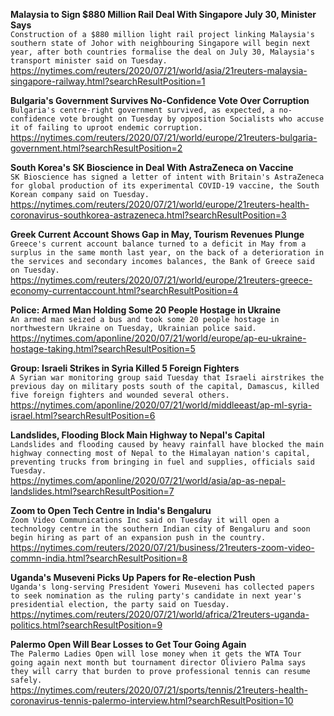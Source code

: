 **Malaysia to Sign $880 Million Rail Deal With Singapore July 30, Minister Says**\
`Construction of a $880 million light rail project linking Malaysia's southern state of Johor with neighbouring Singapore will begin next year, after both countries formalise the deal on July 30, Malaysia's transport minister said on Tuesday.`\
https://nytimes.com/reuters/2020/07/21/world/asia/21reuters-malaysia-singapore-railway.html?searchResultPosition=1

**Bulgaria's Government Survives No-Confidence Vote Over Corruption**\
`Bulgaria's centre-right government survived, as expected, a no-confidence vote brought on Tuesday by opposition Socialists who accuse it of failing to uproot endemic corruption.`\
https://nytimes.com/reuters/2020/07/21/world/europe/21reuters-bulgaria-government.html?searchResultPosition=2

**South Korea's SK Bioscience in Deal With AstraZeneca on Vaccine**\
`SK Bioscience has signed a letter of intent with Britain's AstraZeneca for global production of its experimental COVID-19 vaccine, the South Korean company said on Tuesday. `\
https://nytimes.com/reuters/2020/07/21/world/europe/21reuters-health-coronavirus-southkorea-astrazeneca.html?searchResultPosition=3

**Greek Current Account Shows Gap in May, Tourism Revenues Plunge**\
`Greece's current account balance turned to a deficit in May from a surplus in the same month last year, on the back of a deterioration in the services and secondary incomes balances, the Bank of Greece said on Tuesday.`\
https://nytimes.com/reuters/2020/07/21/world/europe/21reuters-greece-economy-currentaccount.html?searchResultPosition=4

**Police: Armed Man Holding Some 20 People Hostage in Ukraine**\
`An armed man seized a bus and took some 20 people hostage in northwestern Ukraine on Tuesday, Ukrainian police said. `\
https://nytimes.com/aponline/2020/07/21/world/europe/ap-eu-ukraine-hostage-taking.html?searchResultPosition=5

**Group: Israeli Strikes in Syria Killed 5 Foreign Fighters**\
`A Syrian war monitoring group said Tuesday that Israeli airstrikes the previous day on military posts south of the capital, Damascus, killed five foreign fighters and wounded several others.`\
https://nytimes.com/aponline/2020/07/21/world/middleeast/ap-ml-syria-israel.html?searchResultPosition=6

**Landslides, Flooding Block Main Highway to Nepal's Capital**\
`Landslides and flooding caused by heavy rainfall have blocked the main highway connecting most of Nepal to the Himalayan nation's capital, preventing trucks from bringing in fuel and supplies, officials said Tuesday.`\
https://nytimes.com/aponline/2020/07/21/world/asia/ap-as-nepal-landslides.html?searchResultPosition=7

**Zoom to Open Tech Centre in India's Bengaluru**\
`Zoom Video Communications Inc said on Tuesday it will open a technology centre in the southern Indian city of Bengaluru and soon begin hiring as part of an expansion push in the country.`\
https://nytimes.com/reuters/2020/07/21/business/21reuters-zoom-video-commn-india.html?searchResultPosition=8

**Uganda's Museveni Picks Up Papers for Re-election Push**\
`Uganda's long-serving President Yoweri Museveni has collected papers to seek nomination as the ruling party's candidate in next year's presidential election, the party said on Tuesday.`\
https://nytimes.com/reuters/2020/07/21/world/africa/21reuters-uganda-politics.html?searchResultPosition=9

**Palermo Open Will Bear Losses to Get Tour Going Again**\
`The Palermo Ladies Open will lose money when it gets the WTA Tour going again next month but tournament director Oliviero Palma says they will carry that burden to prove professional tennis can resume safely.`\
https://nytimes.com/reuters/2020/07/21/sports/tennis/21reuters-health-coronavirus-tennis-palermo-interview.html?searchResultPosition=10

